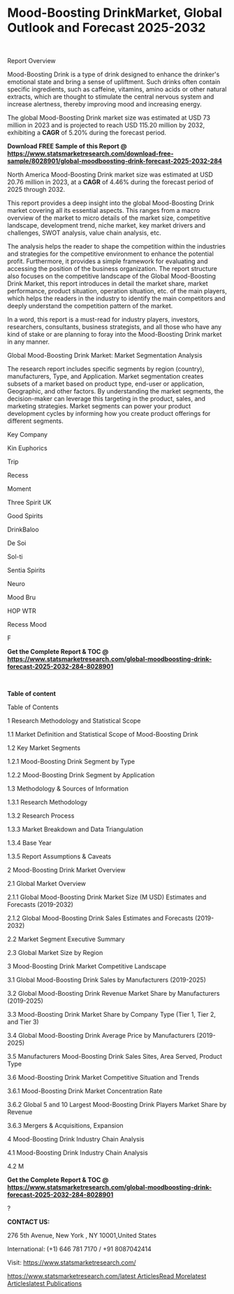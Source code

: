<h1>Mood-Boosting DrinkMarket, Global Outlook and Forecast 2025-2032</h1><br/><p>Report Overview</p>
 
 
 
 <p>Mood-Boosting Drink is a type of drink designed to enhance the drinker&#39;s emotional state and bring a sense of upliftment. Such drinks often contain specific ingredients, such as caffeine, vitamins, amino acids or other natural extracts, which are thought to stimulate the central nervous system and increase alertness, thereby improving mood and increasing energy.</p>
 
 
 
 <p>The global Mood-Boosting Drink market size was estimated at USD 73 million in 2023 and is projected to reach USD 115.20 million by 2032, exhibiting a <strong>CAGR</strong> of 5.20% during the forecast period.</p>
 
 
 
 <p><strong>Download FREE Sample of this Report @ <a href="https://www.statsmarketresearch.com/download-free-sample/8028901/global-moodboosting-drink-forecast-2025-2032-284">https://www.statsmarketresearch.com/download-free-sample/8028901/global-moodboosting-drink-forecast-2025-2032-284</a></strong></p>
 
 
 
 <p>North America Mood-Boosting Drink market size was estimated at USD 20.76 million in 2023, at a <strong>CAGR</strong> of 4.46% during the forecast period of 2025 through 2032.</p>
 
 
 
 <p>This report provides a deep insight into the global Mood-Boosting Drink market covering all its essential aspects. This ranges from a macro overview of the market to micro details of the market size, competitive landscape, development trend, niche market, key market drivers and challenges, SWOT analysis, value chain analysis, etc.</p>
 
 
 
 <p>The analysis helps the reader to shape the competition within the industries and strategies for the competitive environment to enhance the potential profit. Furthermore, it provides a simple framework for evaluating and accessing the position of the business organization. The report structure also focuses on the competitive landscape of the Global Mood-Boosting Drink Market, this report introduces in detail the market share, market performance, product situation, operation situation, etc. of the main players, which helps the readers in the industry to identify the main competitors and deeply understand the competition pattern of the market.</p>
 
 
 
 <p>In a word, this report is a must-read for industry players, investors, researchers, consultants, business strategists, and all those who have any kind of stake or are planning to foray into the Mood-Boosting Drink market in any manner.</p>
 
 
 
 <p>Global Mood-Boosting Drink Market: Market Segmentation Analysis</p>
 
 
 
 <p>The research report includes specific segments by region (country), manufacturers, Type, and Application. Market segmentation creates subsets of a market based on product type, end-user or application, Geographic, and other factors. By understanding the market segments, the decision-maker can leverage this targeting in the product, sales, and marketing strategies. Market segments can power your product development cycles by informing how you create product offerings for different segments.</p>
 
 
 
 <p>Key Company</p>
 
 
 
 <p>Kin Euphorics</p>
 
 
 
 <p>Trip</p>
 
 
 
 <p>Recess</p>
 
 
 
 <p>Moment</p>
 
 
 
 <p>Three Spirit UK</p>
 
 
 
 <p>Good Spirits</p>
 
 
 
 <p>DrinkBaloo</p>
 
 
 
 <p>De Soi</p>
 
 
 
 <p>Sol-ti</p>
 
 
 
 <p>Sentia Spirits</p>
 
 
 
 <p>Neuro</p>
 
 
 
 <p>Mood Bru</p>
 
 
 
 <p>HOP WTR</p>
 
 
 
 <p>Recess Mood</p>
 
 
 
 <p>F</p>
 
 
 
 <div><b>Get the Complete Report & TOC @ <a href="https://www.statsmarketresearch.com/global-moodboosting-drink-forecast-2025-2032-284-8028901">https://www.statsmarketresearch.com/global-moodboosting-drink-forecast-2025-2032-284-8028901</a></b></div>
 
 
 
 <p><br />
 
 <b>Table of content</b></p>
 
 
 
 <p>Table of Contents<br />
 
 1 Research Methodology and Statistical Scope<br />
 
 1.1 Market Definition and Statistical Scope of Mood-Boosting Drink<br />
 
 1.2 Key Market Segments<br />
 
 1.2.1 Mood-Boosting Drink Segment by Type<br />
 
 1.2.2 Mood-Boosting Drink Segment by Application<br />
 
 1.3 Methodology & Sources of Information<br />
 
 1.3.1 Research Methodology<br />
 
 1.3.2 Research Process<br />
 
 1.3.3 Market Breakdown and Data Triangulation<br />
 
 1.3.4 Base Year<br />
 
 1.3.5 Report Assumptions & Caveats<br />
 
 2 Mood-Boosting Drink Market Overview<br />
 
 2.1 Global Market Overview<br />
 
 2.1.1 Global Mood-Boosting Drink Market Size (M USD) Estimates and Forecasts (2019-2032)<br />
 
 2.1.2 Global Mood-Boosting Drink Sales Estimates and Forecasts (2019-2032)<br />
 
 2.2 Market Segment Executive Summary<br />
 
 2.3 Global Market Size by Region<br />
 
 3 Mood-Boosting Drink Market Competitive Landscape<br />
 
 3.1 Global Mood-Boosting Drink Sales by Manufacturers (2019-2025)<br />
 
 3.2 Global Mood-Boosting Drink Revenue Market Share by Manufacturers (2019-2025)<br />
 
 3.3 Mood-Boosting Drink Market Share by Company Type (Tier 1, Tier 2, and Tier 3)<br />
 
 3.4 Global Mood-Boosting Drink Average Price by Manufacturers (2019-2025)<br />
 
 3.5 Manufacturers Mood-Boosting Drink Sales Sites, Area Served, Product Type<br />
 
 3.6 Mood-Boosting Drink Market Competitive Situation and Trends<br />
 
 3.6.1 Mood-Boosting Drink Market Concentration Rate<br />
 
 3.6.2 Global 5 and 10 Largest Mood-Boosting Drink Players Market Share by Revenue<br />
 
 3.6.3 Mergers & Acquisitions, Expansion<br />
 
 4 Mood-Boosting Drink Industry Chain Analysis<br />
 
 4.1 Mood-Boosting Drink Industry Chain Analysis<br />
 
 4.2 M</p>
 
 
 
 <div><b>Get the Complete Report & TOC @ <a href="https://www.statsmarketresearch.com/global-moodboosting-drink-forecast-2025-2032-284-8028901">https://www.statsmarketresearch.com/global-moodboosting-drink-forecast-2025-2032-284-8028901</a></b></div>
 
 
 
 <p>? </p>
 
 
 
 <p><b>CONTACT US:</b><br />
 
 276 5th Avenue, New York , NY 10001,United States<br />
 
 International: (+1) 646 781 7170 / +91 8087042414<br />
 
 Visit: <a href="https://www.statsmarketresearch.com/">https://www.statsmarketresearch.com/</a><br />
 
 <a href="https://gyeongbokgung.com">https://www.statsmarketresearch.com/</a><a href="https://hallyeomaritime.com">latest Articles</a><a href="https://jingwansa.com">Read More</a><a href="https://nguoiviet.jp/">latest Articles</a><a href="https://www.intelmarketresearch.com/">latest Publications</a></p>